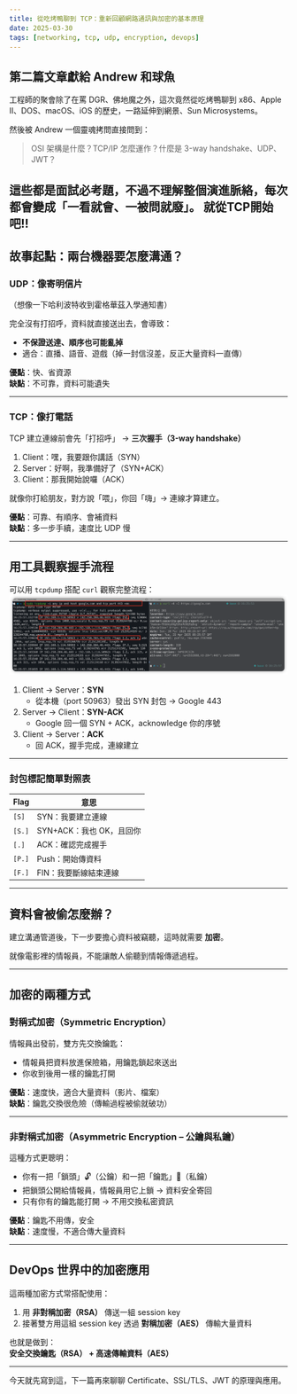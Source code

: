 ```yaml
---
title: 從吃烤鴨聊到 TCP：重新回顧網路通訊與加密的基本原理
date: 2025-03-30
tags: [networking, tcp, udp, encryption, devops]
---
```


## 第二篇文章獻給 Andrew 和球魚

工程師的聚會除了在罵 DGR、佛地魔之外，這次竟然從吃烤鴨聊到 x86、Apple II、DOS、macOS、iOS 的歷史，一路延伸到網景、Sun Microsystems。

然後被 Andrew 一個靈魂拷問直接問到：
> OSI 架構是什麼？TCP/IP 怎麼運作？什麼是 3-way handshake、UDP、JWT？

這些都是面試必考題，不過不理解整個演進脈絡，每次都會變成「一看就會、一被問就廢」。
就從TCP開始吧!!
---

## 故事起點：兩台機器要怎麼溝通？

### UDP：像寄明信片  
（想像一下哈利波特收到霍格華茲入學通知書）

完全沒有打招呼，資料就直接送出去，會導致：

- **不保證送達、順序也可能亂掉**
- 適合：直播、語音、遊戲（掉一封信沒差，反正大量資料一直傳）

**優點**：快、省資源  
**缺點**：不可靠，資料可能遺失

---

### TCP：像打電話

TCP 建立連線前會先「打招呼」 → **三次握手（3-way handshake）**

1. Client：嘿，我要跟你講話（SYN）
2. Server：好啊，我準備好了（SYN+ACK）
3. Client：那我開始說囉（ACK）

就像你打給朋友，對方說「喂」，你回「嗨」→ 連線才算建立。

**優點**：可靠、有順序、會補資料  
**缺點**：多一步手續，速度比 UDP 慢

---

## 用工具觀察握手流程

可以用 `tcpdump` 搭配 `curl` 觀察完整流程：
![TCP 3-way handshake](3-way_handshake.png)

1. Client → Server：**SYN**  
   - 從本機（port 50963）發出 SYN 封包 → Google 443
2. Server → Client：**SYN-ACK**  
   - Google 回一個 SYN + ACK，acknowledge 你的序號
3. Client → Server：**ACK**  
   - 回 ACK，握手完成，連線建立

---

### 封包標記簡單對照表

| Flag | 意思 |
|------|------|
| `[S]`   | SYN：我要建立連線 |
| `[S.]`  | SYN+ACK：我也 OK，且回你 |
| `[.]`   | ACK：確認完成握手 |
| `[P.]`  | Push：開始傳資料 |
| `[F.]`  | FIN：我要斷線結束連線 |

---

## 資料會被偷怎麼辦？

建立溝通管道後，下一步要擔心資料被竊聽，這時就需要 **加密**。

就像電影裡的情報員，不能讓敵人偷聽到情報傳遞過程。

---

## 加密的兩種方式

### 對稱式加密（Symmetric Encryption）

情報員出發前，雙方先交換鑰匙：

- 情報員把資料放進保險箱，用鑰匙鎖起來送出
- 你收到後用一樣的鑰匙打開

**優點**：速度快，適合大量資料（影片、檔案）  
**缺點**：鑰匙交換很危險（傳輸過程被偷就破功）

---

### 非對稱式加密（Asymmetric Encryption – 公鑰與私鑰）

這種方式更聰明：

- 你有一把「鎖頭」🔓（公鑰）和一把「鑰匙」🔐（私鑰）
- 把鎖頭公開給情報員，情報員用它上鎖 → 資料安全寄回
- 只有你有的鑰匙能打開 → 不用交換私密資訊

**優點**：鑰匙不用傳，安全  
**缺點**：速度慢，不適合傳大量資料

---

## DevOps 世界中的加密應用

這兩種加密方式常搭配使用：

1. 用 **非對稱加密（RSA）** 傳送一組 session key  
2. 接著雙方用這組 session key 透過 **對稱加密（AES）** 傳輸大量資料

也就是做到：  
**安全交換鑰匙（RSA） + 高速傳輸資料（AES）**

---

今天就先寫到這，下一篇再來聊聊 Certificate、SSL/TLS、JWT 的原理與應用。